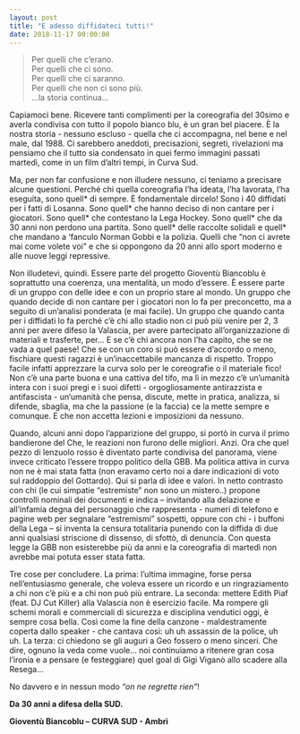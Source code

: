 ```yaml
---
layout: post
title: "E adesso diffidateci tutti!"
date: 2018-11-17 00:00:00
---
```


>Per quelli che c’erano.  
>Per quelli che ci sono.  
>Per quelli che ci saranno.  
>Per quelli che non ci sono più.  
>...la storia continua...  

Capiamoci bene. Ricevere tanti complimenti per la coreografia del 30simo e averla condivisa con tutto il popolo bianco blu, è un gran bel piacere. È la nostra storia - nessuno escluso - quella che ci accompagna, nel bene e nel male, dal 1988. Ci sarebbero aneddoti, precisazioni, segreti, rivelazioni ma pensiamo che il tutto sia condensato in quei fermo immagini passati martedì, come in un film d’altri tempi, in Curva Sud.

Ma, per non far confusione e non illudere nessuno, ci teniamo a precisare alcune questioni. Perché chi quella coreografia l’ha ideata, l’ha lavorata, l’ha eseguita, sono quell* di sempre. È fondamentale dircelo! Sono i 40 diffidati per i fatti di Losanna. Sono quell* che hanno deciso di non cantare per i giocatori. Sono quell* che contestano la Lega Hockey. Sono quell* che da 30 anni non perdono una partita. Sono quell* delle raccolte solidali e quell* che mandano a ‘fanculo Norman Gobbi e la polizia. Quelli che “non ci avrete mai come volete voi” e che si oppongono da 20 anni allo sport moderno e alle nuove leggi repressive.

<!--more-->

Non illudetevi, quindi. Essere parte del progetto Gioventù Biancoblu è soprattutto una coerenza, una mentalità, un modo d’essere. È essere parte di un gruppo con delle idee e con un proprio stare al mondo. Un gruppo che quando decide di non cantare per i giocatori non lo fa per preconcetto, ma a seguito di un’analisi ponderata (e mai facile). Un gruppo che quando canta per i diffidati lo fa perché c’è chi allo stadio non ci può più venire per 2, 3 anni per avere difeso la Valascia, per avere partecipato all’organizzazione di materiali e trasferte, per... E se c’è chi ancora non l’ha capito, che se ne vada a quel paese! Che se con un coro si può essere d’accordo o meno, fischiare questi ragazzi è un’inaccettabile mancanza di rispetto. Troppo facile infatti apprezzare la curva solo per le coreografie o il materiale fico! Non c’è una parte buona e una cattiva del tifo, ma lì in mezzo c’è un’umanità intera con i suoi pregi  e i suoi difetti - orgogliosamente antirazzista e antifascista - un‘umanità che pensa, discute, mette in pratica, analizza, si difende, sbaglia, ma che la passione (e la faccia) ce la mette sempre e comunque. E che non accetta lezioni e imposizioni da nessuno.

Quando, alcuni anni dopo l’apparizione del gruppo, si portò in curva il primo bandierone del Che, le reazioni non furono delle migliori. Anzi. Ora che quel pezzo di lenzuolo rosso è diventato parte condivisa del panorama, viene invece criticato l’essere troppo politico della GBB. Ma politica attiva in curva non ne è mai stata fatta (non eravamo certo noi a dare indicazioni di voto sul raddoppio del Gottardo). Qui si parla di idee e valori. In netto contrasto con chi (le cui simpatie “estremiste” non sono un mistero..) propone controlli nominali dei documenti e indica – invitando alla delazione e all’infamia degna del personaggio che rappresenta - numeri di telefono e pagine web per segnalare “estremismi” sospetti, oppure con chi - i buffoni della Lega – si inventa la censura totalitaria punendo con la diffida di due anni qualsiasi striscione di dissenso, di sfottò, di denuncia. Con questa legge la GBB non esisterebbe più da anni e la coreografia di martedì non avrebbe mai potuta esser stata fatta.

Tre cose per concludere. La prima: l’ultima immagine, forse persa nell’entusiasmo generale, che voleva essere un ricordo e un ringraziamento a chi non c’è più e a chi non può più entrare. La seconda: mettere Edith Piaf (feat. DJ Cut Killer) alla Valascia non è esercizio facile. Ma rompere gli schemi morali e commerciali di sicurezza e disciplina vendutici oggi, è sempre cosa bella. Così come la fine della canzone - maldestramente coperta dallo speaker - che cantava così: uh uh assassin de la police, uh uh. La terza: ci chiedono se gli auguri a Geo fossero o meno sinceri. Che dire, ognuno la veda come vuole… noi continuiamo a ritenere gran cosa l’ironia e a pensare (e festeggiare) quel goal di Gigi Viganò allo scadere alla Resega...

No davvero e in nessun modo _“on ne regrette rien”_!  

__Da 30 anni a difesa della SUD.__ 

__Gioventù Biancoblu – CURVA SUD - Ambrì__

